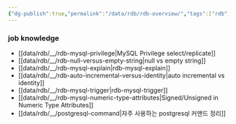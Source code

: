 ```yaml
---
{"dg-publish":true,"permalink":"/data/rdb/rdb-overview/","tags":["rdb","overview"],"dgHomeLink":true,"dgShowBacklinks":true,"dgShowLocalGraph":true,"dgEnableSearch":true,"dgLinkPreview":"ture","noteIcon":"","created":"2024-06-30T00:39:32.606+09:00"}
---
```



### job knowledge


- [[data/rdb/__/rdb-mysql-privilege\|MySQL Privilege select/replicate]]
- [[data/rdb/__/rdb-null-versus-empty-string\|null vs empty string]]
- [[data/rdb/__/rdb-mysql-explain\|rdb-mysql-explain]]
- [[data/rdb/__/rdb-auto-incremental-versus-identity\|auto incremental vs identity]]
- [[data/rdb/__/rdb-mysql-trigger\|rdb-mysql-trigger]]
- [[data/rdb/__/rdb-mysql-numeric-type-attributes\|Signed/Unsigned in Numeric Type Attributes]]
- [[data/rdb/__/postgresql-command\|자주 사용하는 postgresql 커맨드 정리]]
